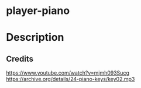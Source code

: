 # player-piano

# Description

## Credits
https://www.youtube.com/watch?v=mjmh093Sucg
https://archive.org/details/24-piano-keys/key02.mp3
